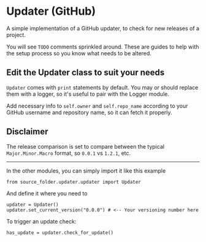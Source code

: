 # Updater (GitHub)

A simple implementation of a GitHub updater, to check for new releases of a project.

You will see `TODO` comments sprinkled around. These are guides to help with the setup process so you know what needs to be altered.

## Edit the Updater class to suit your needs

`Updater` comes with `print` statements by default. You may or should replace them with a logger, so it's useful to pair with the Logger module.

Add necessary info to `self.owner` and `self.repo_name` according to your GitHub username and repository name, so it can fetch it properly.

## Disclaimer
The release comparison is set to compare between the typical `Major.Minor.Macro` format, so `0.0.1` vs `1.2.1`, etc.

---

In the other modules, you can simply import it like this example
```
from source_folder.updater.updater import Updater
```
And define it where you need to
```
updater = Updater()
updater.set_current_version("0.0.0") # <-- Your versioning number here
```

To trigger an update check:
```
has_update = updater.check_for_update()
```